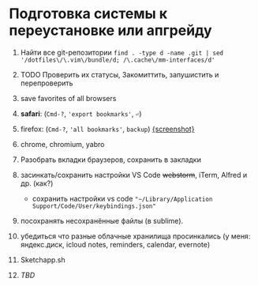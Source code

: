 # Подготовка системы к переустановке или апгрейду

1. Найти все git-репозитории
   `find . -type d -name .git | sed '/dotfiles\/\.vim\/bundle/d; /\.cache\/mm-interfaces/d'`
1. TODO Проверить их статусы, Закомиттить, запушистить и перепроверить
1. save favorites of all browsers
  11. **safari**: (`Cmd-?`, `'export bookmarks'`, `⏎`)
  12. firefox: (`Cmd-?`, `'all bookmarks'`, `backup`) [{screenshot}](https://yadi.sk/i/pHVE4pVAnBYAm)
  13. chrome, chromium, yabro
1. Разобрать вкладки браузеров, сохранить в закладки
1. засинкать/сохранить настройки VS Code ~~webstorm~~, iTerm, Alfred и др. (как?)
    - сохранить настройки vs code
      `"~/Library/Application Support/Code/User/keybindings.json"`

1. посохранять несохранённые файлы (в sublime).
1. убедиться что разные облачные хранилища просинкались (у меня: яндекс.диск, icloud notes, reminders, calendar, evernote)

1. Sketchapp.sh

100500. _TBD_
